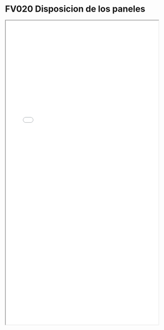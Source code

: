 
# FV020 Disposicion de los paneles

<iframe src="../FV020 Disposicion de los paneles.pdf" width="100%" height="1000px"></iframe>

